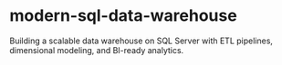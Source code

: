 # modern-sql-data-warehouse
Building a scalable data warehouse on SQL Server with ETL pipelines, dimensional modeling, and BI-ready analytics.
